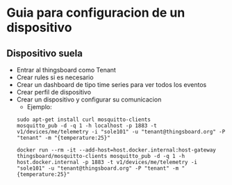 # Guia para configuracion de un dispositivo
## Dispositivo suela
- Entrar al thingsboard como Tenant
- Crear rules si es necesario
- Crear un dashboard de tipo time series para ver todos los eventos
- Crear perfil de dispositivo
- Crear un dispositivo y configurar su comunicacion
  - Ejemplo:
  ```
  sudo apt-get install curl mosquitto-clients
  mosquitto_pub -d -q 1 -h localhost -p 1883 -t v1/devices/me/telemetry -i "sole101" -u "tenant@thingsboard.org" -P "tenant" -m "{temperature:25}"
  ```
  ```
  docker run --rm -it --add-host=host.docker.internal:host-gateway thingsboard/mosquitto-clients mosquitto_pub -d -q 1 -h host.docker.internal -p 1883 -t v1/devices/me/telemetry -i "sole101" -u "tenant@thingsboard.org" -P "tenant" -m "{temperature:25}"
  ```